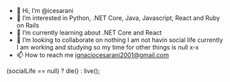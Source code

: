 - 👋 Hi, I’m @icesarani
- 👀 I’m interested in Python, .NET Core, Java, Javascript, React and Ruby on Rails
- 🌱 I’m currently learning about .NET Core and React
- 💞️ I’m looking to collaborate on nothing I am not havin social life currently I am working and studying so my time for other things is null x-x
- 📫 How to reach me ignaciocesarani2001@gmail.com















(socialLife == null) ? die() : live();
